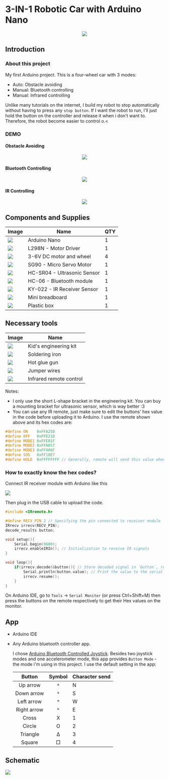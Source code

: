 # 3-IN-1 Robotic Car with Arduino Nano
<p align="center">
  <img src="images/cover.jpg"/>
</p>

## Introduction
### About this project
My first Arduino project. This is a four-wheel car with 3 modes:
- Auto: Obstacle avoiding
- Manual: Bluetooth controlling
- Manual: Infrared controlling

Unlike many tutorials on the internet, I build my robot to stop automatically without having to press any `stop button`. If I want the robot to run, I'll just hold the button on the controller and release it when i don't want to. Therefore, the robot become easier to control o.<

### DEMO
#### Obstacle Avoiding
<p align="center">
  <img src="images/DEMO/obstacle_avoiding.gif"/>
</p>

#### Bluetooth Controlling
<p align="center">
  <img src="images/DEMO/bluetooth_controlling.gif"/>
</p>

#### IR Controlling
<p align="center">
  <img src="images/DEMO/IR_controlling.gif"/>
</p>

## Components and Supplies
| Image                                      | Name                        | QTY |
|--------------------------------------------|-----------------------------|-----|
| ![](images/components/arduino_nano.png)    | Arduino Nano                | 1   |
| ![](images/components/L298N.png)           | L298N - Motor Driver        | 1   |
| ![](images/components/DC_motor.png)        | 3-6V DC motor and wheel     | 4   |
| ![](images/components/SG90.png)            | SG90 - Micro Servo Motor    | 1   |
| ![](images/components/HC_SR04.png)         | HC-SR04 - Ultrasonic Sensor | 1   |
| ![](images/components/HC_06.png)           | HC-06 - Bluetooth module    | 1   |
| ![](images/components/KY_022.png)          | KY-022 - IR Receiver Sensor | 1   |
| ![](images/components/mini_breadboard.png) | Mini breadboard             | 1   |
| ![](images/components/box.png)             | Plastic box                 | 1   |

## Necessary tools
| Image                                      | Name                    |
|--------------------------------------------|-------------------------|
| ![](images/components/engineering_kit.png) | Kid's engineering kit   |
| ![](images/components/soldering_iron.png)  | Soldering iron          |
| ![](images/components/glue_gun.png)        | Hot glue gun            |
| ![](images/components/jumper_wires.png)    | Jumper wires            |
| ![](images/components/IRremote.png)        | Infrared remote control |

Notes:
- I only use the short L-shape bracket in the engineering kit. You can buy a mounting bracket for ultrasonic sensor, which is way better :3
- You can use any IR remote, just make sure to edit the buttons' hex value in the code before uploading it to Arduino. I use the remote shown above and its hex codes are:
```c
#define ON    0xFFA25D
#define OFF   0xFFE21D
#define MODE1 0xFFE01F
#define MODE2 0xFFA857
#define MODE3 0xFF906F
#define SOS   0xFF18E7
#define HOLD  0xFFFFFFFF // Generally, remote will send this value when you're holding a button
```
### How to exactly know the hex codes?
Connect IR receiver module with Arduino like this

<img src="images/IR"/>

Then plug in the USB cable to upload the code. 
```c
#include <IRremote.h>

#define RECV_PIN 2 // Specifying the pin connected to receiver module
IRrecv irrecv(RECV_PIN);
decode_results button;

void setup(){
	Serial.begin(9600);
	irrecv.enableIRIn(); // Initialization to receive IR signals 
}

void loop(){
	if(irrecv.decode(&button)){ // Store decoded signal in `button`, return 0 if nothing is received		
		Serial.println(button.value); // Print the value to the serial monitor
		irrecv.resume();
	}
}
```
On Arduino IDE, go to `Tools` -> `Serial Monitor` (or press Ctrl+Shift+M) then press the buttons on the remote respectively to get their Hex values on the monitor.

## App
- Arduino IDE
- Any Arduino bluetooth controller app. 

  I chose [Arduino Bluetooth Controlled Joystick](https://play.google.com/store/apps/details?id=uncia.robotics.joystick). Besides two joystick modes and one accelerometer mode, this app provides `Button Mode` - the mode i'm using in this project. I use the default setting in the app:
  
  | Button      | Symbol | Character send |
  |:-----------:|:------:|----------------|
  | Up arrow    | ˄      | N              |
  | Down arrow  | ˅      | S              |
  | Left arrow  | ˂      | W              |
  | Right arrow | ˃      | E              |
  | Cross       | X      | 1              |
  | Circle      | O      | 2              |
  | Triangle    | Δ      | 3              |
  | Square      | □      | 4              |

## Schematic
![](images/3_in_1_robot_bb.svg)
